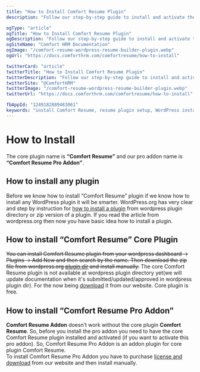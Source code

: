 ```yaml
---
title: "How to Install Comfort Resume Plugin"
description: "Follow our step-by-step guide to install and activate the Comfort Resume WordPress plugin. Learn both manual upload and admin panel methods for successful resume management system setup."

ogType: "article"
ogTitle: "How to Install Comfort Resume Plugin"
ogDescription: "Follow our step-by-step guide to install and activate the Comfort Resume WordPress plugin. Learn both manual upload and admin panel methods for successful resume management system setup."
ogSiteName: "Comfort HRM Documentation"
ogImage: "/comfort-resume-wordpress-resume-builder-plugin.webp"
ogUrl: "https://docs.comforthrm.com/comfortresume/how-to-install"

twitterCard: "article"
twitterTitle: "How to Install Comfort Resume Plugin"
twitterDescription: "Follow our step-by-step guide to install and activate the Comfort Resume WordPress plugin. Learn both manual upload and admin panel methods for successful resume management system setup."
twitterSite: "@ComfortHRM"
twitterImage: "/comfort-resume-wordpress-resume-builder-plugin.webp"
twitterUrl: "https://docs.comforthrm.com/comfortresume/how-to-install"

fbAppId: "1249182889483061"
keywords: "install Comfort Resume, resume plugin setup, WordPress installation, activation guide, manual installation, upload plugin, activate Comfort Resume, configuration steps, HR plugin setup"
---
```

# How to Install

The core plugin name is **“Comfort Resume”** and our pro addon name is **“Comfort Resume Pro Addon”**.

## How to install any plugin

Before we know how to install “Comfort Resume” plugin if we know how to install any WordPress plugin it will be smarter. WordPress.org has very clear and step by instruction for [how to install a plugin](https://wordpress.org/documentation/article/manage-plugins/#installing-plugins-1) from wordpress plugin directory or zip version of a plugin. If you read the article from wordpress.org then now you have basic idea how to install a plugin.

## How to install “Comfort Resume” Core Plugin

~~You can install Comfort Resume plugin from your wordpress dashboard -> Plugins -> Add New and then search by the name. Then download the zip file from wordpress.org [plugin dir](https://wordpress.org/plugins/comfortresume/) and install manually.~~
The core Comfort Resume plugin is not available at wordpress plugin directory yet(we will update documentation when it's submitted/updated/approved in wordpress plugin dir). For the now being [download](https://comforthrm.com/product/comfort-resume-wordpress-resume-builder-plugin#downloadarea) it from our website. Core plugin is free.

## How to install “Comfort Resume Pro Addon”

**Comfort Resume Addon** doesn’t work without the core plugin **Comfort Resume**. So, before you install the pro addon you need to have the core Comfort Resume plugin installed and activated (if you want to activate this pro addon). So, Comfort Resume Pro Addon is an addon plugin for core plugin Comfort Resume.  
To install Comfort Resume Pro Addon you have to purchase [license and download](https://comforthrm.com/product/comfort-resume-wordpress-resume-builder-plugin#downloadarea) from our website and then install manually.

